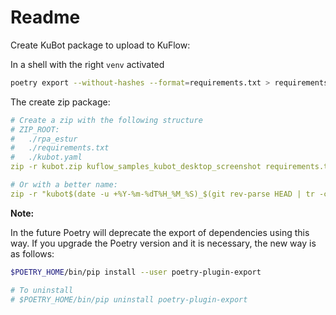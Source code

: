 # Readme

Create KuBot package to upload to KuFlow:

In a shell with the right `venv` activated


```bash
poetry export --without-hashes --format=requirements.txt > requirements.txt
```

The create zip package:

```yaml
# Create a zip with the following structure
# ZIP_ROOT:
#	./rpa_estur
#	./requirements.txt
#	./kubot.yaml
zip -r kubot.zip kuflow_samples_kubot_desktop_screenshot requirements.txt kubot.yaml

# Or with a better name:
zip -r "kubot$(date -u +%Y-%m-%dT%H_%M_%S)_$(git rev-parse HEAD | tr -cd '[:alnum:]').zip" kuflow_samples_kubot_desktop_screenshot requirements.txt kubot.yaml
```

**Note:**

In the future Poetry will deprecate the export of dependencies using this way. If you upgrade the Poetry version and it is necessary, the new way is as follows:

```bash
$POETRY_HOME/bin/pip install --user poetry-plugin-export

# To uninstall
# $POETRY_HOME/bin/pip uninstall poetry-plugin-export
```

